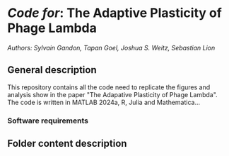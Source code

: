 # _Code for_: The Adaptive Plasticity of Phage Lambda
_Authors: Sylvain Gandon, Tapan Goel, Joshua S. Weitz, Sebastian Lion_

## General description
This repository contains all the code need to replicate the figures and analysis show in the paper "The Adapative Plasticity of Phage Lambda". The code is written in MATLAB 2024a, R, Julia and Mathematica...

### Software requirements


## Folder content description

